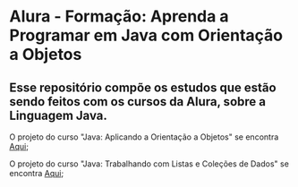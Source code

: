 # Alura - Formação: Aprenda a Programar em Java com Orientação a Objetos
## Esse repositório compõe os estudos que estão sendo feitos com os cursos da Alura, sobre a Linguagem Java.

O projeto do curso "Java: Aplicando a Orientação a Objetos" se encontra [Aqui](https://github.com/matheus-vsm/AluraScreenMatchJavaCourse/tree/Java---Aplicando-a-Orienta%C3%A7%C3%A3o-a-Objetos);

O projeto do curso "Java: Trabalhando com Listas e Coleções de Dados" se encontra [Aqui](https://github.com/matheus-vsm/AluraScreenMatchJavaCourse/tree/Java---Trabalhando-com-Listas-e-Cole%C3%A7%C3%B5es-de-Dados);
